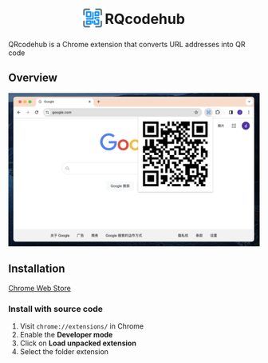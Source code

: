 <h1 align="center">
<sub>
<img src="https://raw.githubusercontent.com/reggieqiao/qrcodehub/main/src/icon.png" height="38" width="38">
</sub>
RQcodehub
</h1>

QRcodehub is a Chrome extension that converts URL addresses into QR code

## Overview
![QRcodehub](https://raw.githubusercontent.com/reggieqiao/qrcodehub/main/docs/assets/examples.png)

## Installation
[Chrome Web Store](https://chromewebstore.google.com/detail/qrcodehub/cnjjbhebiibiefomfpahgiagocjbfdad)

### Install with source code

1. Visit `chrome://extensions/` in Chrome
2. Enable the **Developer mode**
3. Click on **Load unpacked extension**
4. Select the folder extension